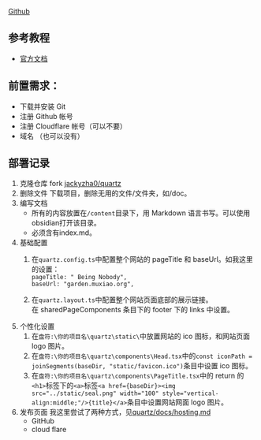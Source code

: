 [Github](https://github.com/jackyzha0/quartz)

## 参考教程

- [官方文档](https://quartz.jzhao.xyz/)

## 前置需求：

- 下载并安装 Git
- 注册 Github 帐号
- 注册 Cloudflare 帐号（可以不要）
- 域名 （也可以没有）

## 部署记录

1. 克隆仓库
	fork [jackyzha0/quartz](https://github.com/jackyzha0/quartz)
2. 删除文件
	下载项目，删除无用的文件/文件夹，如/doc。
3. 编写文档
	- 所有的内容放置在`/content`目录下，用 Markdown 语言书写。可以使用obsidian打开该目录。
	- 必须含有index.md。
1. 基础配置
	1. 在`quartz.config.ts`中配置整个网站的 pageTitle 和 baseUrl。如我这里的设置：  
	    `pageTitle: " Being Nobody",`  
	    `baseUrl: "garden.muxiao.org",`
    
	2. 在`quartz.layout.ts`中配置整个网站页面底部的展示链接。  
	    在 sharedPageComponents 条目下的 footer 下的 links 中设置。
5. 个性化设置
	1. 在`盘符:\你的项目名\quartz\static\`中放置网站的 ico 图标，和网站页面 logo 图片。
	2. 在`盘符:\你的项目名\quartz\components\Head.tsx`中的`const iconPath = joinSegments(baseDir, "static/favicon.ico")`条目中设置 ico 图标。
	3. 在`盘符:\你的项目名\quartz\components\PageTitle.tsx`中的 return 的`<h1>`标签下的`<a>`标签`<a href={baseDir}><img src="../static/seal.png" width="100" style="vertical-align:middle;"/>{title}</a>`条目中设置网站网面 logo 图片。
6. 发布页面
	我这里尝试了两种方式，见[quartz/docs/hosting.md](https://quartz.jzhao.xyz/hosting)
	- GitHub
	- cloud flare